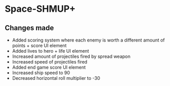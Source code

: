 # Space-SHMUP+
## Changes made

  - Added scoring system where each enemy is worth a different amount of points + score UI element
  - Added lives to hero + life UI element
  - Increased amount of projectiles fired by spread weapon
  - Increased speed of projectiles fired
  - Added end game score UI element
  - Increased ship speed to 90
  - Decreased horizontal roll multiplier to -30
  